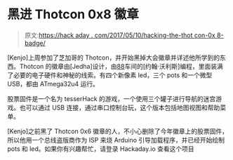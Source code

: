 # 黑进 Thotcon 0x8 徽章

> 原文:[https://hack aday . com/2017/05/10/hacking-the-thot con-0x 8-badge/](https://hackaday.com/2017/05/10/hacking-the-thotcon-0x8-badge/)

[Kenjo]上周参加了芝加哥的 Thotcon，并开始黑掉大会徽章并详述他所学到的东西。Thotcon 的徽章由[Jedha]设计，由[88](http://workshop88.com/)车间的[约翰·沃利斯]编程，里面装满了必要的电子硬件和神秘的线索。有四个新像素 led，三个 pots 和一个微型 USB，都由 ATmega32u4 运行。

股票固件是一个名为 tesserHack 的游戏，一个使用三个罐子进行导航的迷宫游戏。也可以通过 USB 连接，通过串口控制台玩，这个版本包括地图视图和帮助菜单。

[Kenjo]之前黑了 Thotcon 0x6 徽章的人，不小心删除了今年徽章上的股票固件，所以他用一个总线盗版商作为 ISP 来烧 Arduino 引导加载程序，并已经开始绘制 pots 和 led。如果你有兴趣帮忙，请登录 Hackaday.io 查看这个项目